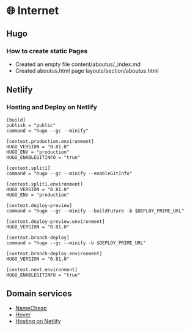 # 🌐 Internet



## Hugo
### How to create static Pages

* Created an empty file content/aboutus/_index.md
* Created aboutus.html page layouts/section/aboutus.html

## Netlify

### Hosting and Deploy on Netlify

```
[build]
publish = "public"
command = "hugo --gc --minify"

[context.production.environment]
HUGO_VERSION = "0.81.0"
HUGO_ENV = "production"
HUGO_ENABLEGITINFO = "true"

[context.split1]
command = "hugo --gc --minify --enableGitInfo"

[context.split1.environment]
HUGO_VERSION = "0.81.0"
HUGO_ENV = "production"

[context.deploy-preview]
command = "hugo --gc --minify --buildFuture -b $DEPLOY_PRIME_URL"

[context.deploy-preview.environment]
HUGO_VERSION = "0.81.0"

[context.branch-deploy]
command = "hugo --gc --minify -b $DEPLOY_PRIME_URL"

[context.branch-deploy.environment]
HUGO_VERSION = "0.81.0"

[context.next.environment]
HUGO_ENABLEGITINFO = "true"
```

## Domain services

* [NameCheap](https://www.namecheap.com/)
* [Hover](https://www.hover.com/)
* [Hosting on Netlify](https://gohugo.io/hosting-and-deployment/hosting-on-netlify/)
